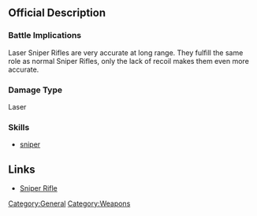 ## Official Description

### Battle Implications

Laser Sniper Rifles are very accurate at long range. They fulfill the
same role as normal Sniper Rifles, only the lack of recoil makes them
even more accurate.

### Damage Type

Laser

### Skills

- [sniper](Skills/sniper "wikilink")

## Links

- [Sniper Rifle](Equipment/Primary_Weapons/Sniper_Rifle "wikilink")

[Category:General](Category:General "wikilink")
[Category:Weapons](Category:Weapons "wikilink")